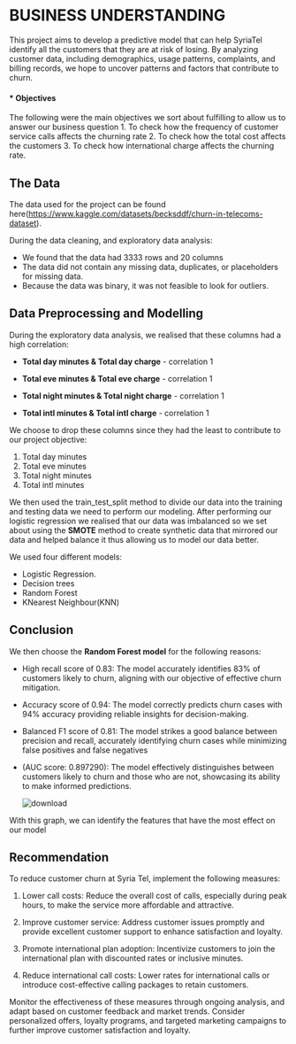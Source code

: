 # BUSINESS UNDERSTANDING
This project aims to develop a predictive model that can help SyriaTel identify all the customers that they are at risk of losing. By analyzing customer data, including demographics, usage patterns, complaints, and billing records, we hope to uncover patterns and factors that contribute to churn.

#### * Objectives
   The following were the main objectives we sort about fulfilling to allow us to answer our business question
        1. To check how the frequency of customer service calls affects the churning rate
        2. To check how the total cost affects the customers
        3. To check how international charge affects the churning rate.

## The Data
The data used for the project can be found here(https://www.kaggle.com/datasets/becksddf/churn-in-telecoms-dataset).

During the data cleaning, and exploratory data analysis:
* We found that the data had 3333 rows and 20 columns
* The data did not contain any missing data, duplicates, or placeholders for missing data.
* Because the data was binary, it was not feasible to look for outliers.


## Data Preprocessing and Modelling
During the exploratory data analysis, we realised that these columns had a high correlation:

* **Total day minutes & Total day charge** - correlation 1 

* **Total eve minutes & Total eve charge** - correlation 1 

* **Total night minutes & Total night charge** - correlation 1

* **Total intl minutes & Total intl charge** - correlation 1 

We choose to drop these columns since they had the least to contribute to our project objective:

1. Total day minutes 
2. Total eve minutes 
3. Total night minutes 
4. Total intl minutes 

We then used the train_test_split method to divide our data into the training and testing data we need to perform our modeling.
After performing our logistic regression we realised that our data was imbalanced so we set about using the **SMOTE** method to create synthetic data that mirrored our data and helped balance it thus allowing us to model our data better.

We used four different models:
* Logistic Regression.
* Decision trees
* Random Forest
* KNearest Neighbour(KNN)
  
## Conclusion
We then choose the **Random Forest model** for the following reasons:
* High recall score of 0.83: The model accurately identifies 83% of customers likely to
  churn, aligning with our objective of effective churn mitigation.
* Accuracy score of 0.94: The model correctly predicts churn cases with 94% accuracy
  providing reliable insights for decision-making.
* Balanced F1 score of 0.81: The model strikes a good balance between precision and recall,
 accurately identifying churn cases while minimizing false positives and false negatives
* (AUC score: 0.897290): The model effectively distinguishes between customers likely to churn
  and those who are not, showcasing its ability to make informed predictions.
  
  ![download](https://github.com/WatiriVivian/Customer_Churn_Phase3/assets/118829983/2d956eac-a14b-47e3-8412-59aea6a6474c)

With this graph, we can identify the features that have the most effect on our model 


## Recommendation
To reduce customer churn at Syria Tel, implement the following measures:

1. Lower call costs: Reduce the overall cost of calls, especially during peak hours, to make the service more affordable and attractive.

2. Improve customer service: Address customer issues promptly and provide excellent customer support to enhance satisfaction and loyalty.

3. Promote international plan adoption: Incentivize customers to join the international plan with discounted rates or inclusive minutes.

4. Reduce international call costs: Lower rates for international calls or introduce cost-effective calling packages to retain customers.

Monitor the effectiveness of these measures through ongoing analysis, and adapt based on customer feedback and market trends. Consider personalized offers, loyalty programs, and targeted marketing campaigns to further improve customer satisfaction and loyalty.
